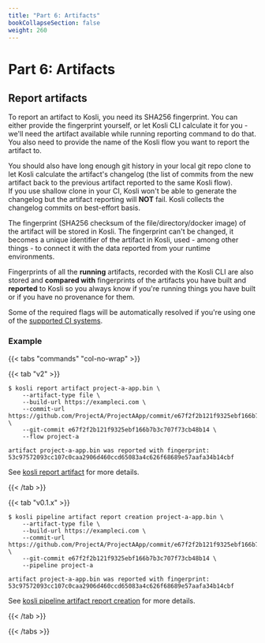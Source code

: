 ```yaml
---
title: "Part 6: Artifacts"
bookCollapseSection: false
weight: 260
---
```

# Part 6: Artifacts

## Report artifacts

To report an artifact to Kosli, you need its SHA256 fingerprint. You can either provide the fingerprint yourself, or let Kosli CLI calculate it for you - we'll need the artifact available while running reporting command to do that. 
You also need to provide the name of the Kosli flow you want to report the artifact to.

You should also have long enough git history in your local git repo clone to let Kosli calculate the artifact's changelog (the list of commits from the new artifact back to the previous artifact reported to the same Kosli flow).  
If you use shallow clone in your CI, Kosli won't be able to generate the changelog but the artifact reporting will **NOT** fail. Kosli collects the changelog commits on best-effort basis.

The fingerprint (SHA256 checksum of the file/directory/docker image) of the artifact will be stored in Kosli. The fingerprint can't be changed, it becomes a unique identifier of the artifact in Kosli, used - among other things - to connect it with the data reported from your runtime environments. 

Fingerprints of all the **running** artifacts, recorded with the Kosli CLI are also stored and **compared with** fingerprints of the artifacts you have built and **reported** to Kosli so you always know if you're running things you have built or if you have no provenance for them. 

Some of the required flags will be automatically resolved if you're using one of the [supported CI systems](/integrations/ci_cd/).

### Example 

{{< tabs "commands" "col-no-wrap" >}}

{{< tab "v2" >}}
```
$ kosli report artifact project-a-app.bin \
	--artifact-type file \
	--build-url https://exampleci.com \
	--commit-url https://github.com/ProjectA/ProjectAApp/commit/e67f2f2b121f9325ebf166b7b3c707f73cb48b14 \
	--git-commit e67f2f2b121f9325ebf166b7b3c707f73cb48b14 \
	--flow project-a 

artifact project-a-app.bin was reported with fingerprint: 53c97572093cc107c0caa2906d460ccd65083a4c626f68689e57aafa34b14cbf
```
See [kosli report artifact](/client_reference/kosli_report_artifact/) for more details. 

{{< /tab >}}

{{< tab "v0.1.x" >}}
```
$ kosli pipeline artifact report creation project-a-app.bin \
	--artifact-type file \
	--build-url https://exampleci.com \
	--commit-url https://github.com/ProjectA/ProjectAApp/commit/e67f2f2b121f9325ebf166b7b3c707f73cb48b14 \
	--git-commit e67f2f2b121f9325ebf166b7b3c707f73cb48b14 \
	--pipeline project-a 

artifact project-a-app.bin was reported with fingerprint: 53c97572093cc107c0caa2906d460ccd65083a4c626f68689e57aafa34b14cbf
```
See [kosli pipeline artifact report creation](/legacy_ref/v0.1.41/kosli_pipeline_artifact_report_creation/) for more details. 

{{< /tab >}}

{{< /tabs >}}



